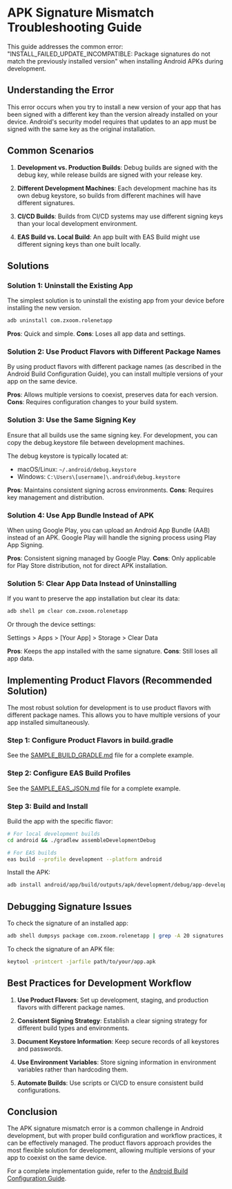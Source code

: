 # APK Signature Mismatch Troubleshooting Guide

This guide addresses the common error: "INSTALL_FAILED_UPDATE_INCOMPATIBLE: Package signatures do not match the previously installed version" when installing Android APKs during development.

## Understanding the Error

This error occurs when you try to install a new version of your app that has been signed with a different key than the version already installed on your device. Android's security model requires that updates to an app must be signed with the same key as the original installation.

## Common Scenarios

1. **Development vs. Production Builds**: Debug builds are signed with the debug key, while release builds are signed with your release key.

2. **Different Development Machines**: Each development machine has its own debug keystore, so builds from different machines will have different signatures.

3. **CI/CD Builds**: Builds from CI/CD systems may use different signing keys than your local development environment.

4. **EAS Build vs. Local Build**: An app built with EAS Build might use different signing keys than one built locally.

## Solutions

### Solution 1: Uninstall the Existing App

The simplest solution is to uninstall the existing app from your device before installing the new version.

```bash
adb uninstall com.zxoom.rolenetapp
```

**Pros**: Quick and simple.
**Cons**: Loses all app data and settings.

### Solution 2: Use Product Flavors with Different Package Names

By using product flavors with different package names (as described in the Android Build Configuration Guide), you can install multiple versions of your app on the same device.

**Pros**: Allows multiple versions to coexist, preserves data for each version.
**Cons**: Requires configuration changes to your build system.

### Solution 3: Use the Same Signing Key

Ensure that all builds use the same signing key. For development, you can copy the debug.keystore file between development machines.

The debug keystore is typically located at:
- macOS/Linux: `~/.android/debug.keystore`
- Windows: `C:\Users\[username]\.android\debug.keystore`

**Pros**: Maintains consistent signing across environments.
**Cons**: Requires key management and distribution.

### Solution 4: Use App Bundle Instead of APK

When using Google Play, you can upload an Android App Bundle (AAB) instead of an APK. Google Play will handle the signing process using Play App Signing.

**Pros**: Consistent signing managed by Google Play.
**Cons**: Only applicable for Play Store distribution, not for direct APK installation.

### Solution 5: Clear App Data Instead of Uninstalling

If you want to preserve the app installation but clear its data:

```bash
adb shell pm clear com.zxoom.rolenetapp
```

Or through the device settings:

Settings > Apps > [Your App] > Storage > Clear Data

**Pros**: Keeps the app installed with the same signature.
**Cons**: Still loses all app data.

## Implementing Product Flavors (Recommended Solution)

The most robust solution for development is to use product flavors with different package names. This allows you to have multiple versions of your app installed simultaneously.

### Step 1: Configure Product Flavors in build.gradle

See the [SAMPLE_BUILD_GRADLE.md](./SAMPLE_BUILD_GRADLE.md) file for a complete example.

### Step 2: Configure EAS Build Profiles

See the [SAMPLE_EAS_JSON.md](./SAMPLE_EAS_JSON.md) file for a complete example.

### Step 3: Build and Install

Build the app with the specific flavor:

```bash
# For local development builds
cd android && ./gradlew assembleDevelopmentDebug

# For EAS builds
eas build --profile development --platform android
```

Install the APK:

```bash
adb install android/app/build/outputs/apk/development/debug/app-development-debug.apk
```

## Debugging Signature Issues

To check the signature of an installed app:

```bash
adb shell dumpsys package com.zxoom.rolenetapp | grep -A 20 signatures
```

To check the signature of an APK file:

```bash
keytool -printcert -jarfile path/to/your/app.apk
```

## Best Practices for Development Workflow

1. **Use Product Flavors**: Set up development, staging, and production flavors with different package names.

2. **Consistent Signing Strategy**: Establish a clear signing strategy for different build types and environments.

3. **Document Keystore Information**: Keep secure records of all keystores and passwords.

4. **Use Environment Variables**: Store signing information in environment variables rather than hardcoding them.

5. **Automate Builds**: Use scripts or CI/CD to ensure consistent build configurations.

## Conclusion

The APK signature mismatch error is a common challenge in Android development, but with proper build configuration and workflow practices, it can be effectively managed. The product flavors approach provides the most flexible solution for development, allowing multiple versions of your app to coexist on the same device.

For a complete implementation guide, refer to the [Android Build Configuration Guide](./ANDROID_BUILD_GUIDE.md).